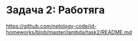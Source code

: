 # Задача 2: Работяга

https://github.com/netology-code/jd-homeworks/blob/master/lambda/task2/README.md

